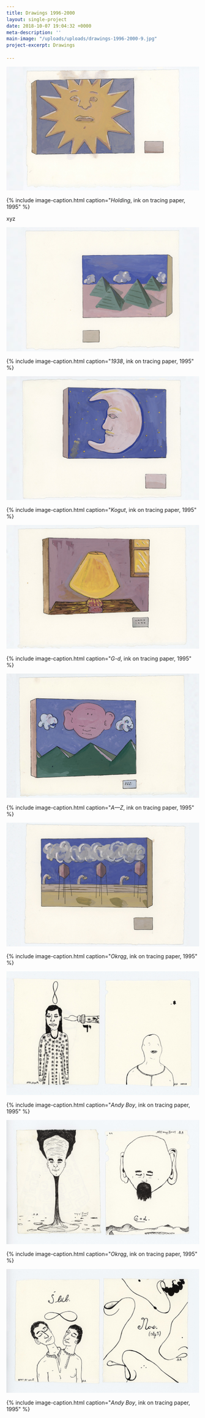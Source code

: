 ```yaml
---
title: Drawings 1996-2000
layout: single-project
date: 2018-10-07 19:04:32 +0000
meta-description: ''
main-image: "/uploads/uploads/drawings-1996-2000-9.jpg"
project-excerpt: Drawings

---
```

![drawing on paper](/uploads/uploads/drawings-1996-2000-9.jpg)

{% include image-caption.html caption="<i>Holding</i>, ink on tracing paper, 1995" %}

xyz

<section class="project-column-one" markdown="1">

![drawing on paper](/uploads/uploads/drawings-1996-2000-8.jpg)

{% include image-caption.html caption="<i>1938</i>, ink on tracing paper, 1995" %}

</section>

<section class="project-column-two" markdown="1">

![drawing on paper](/uploads/uploads/drawings-1996-2000-7.jpg)

{% include image-caption.html caption="<i>Kogut</i>, ink on tracing paper, 1995" %}

</section>

<section class="project-column-one" markdown="1">

![drawing on paper](/uploads/uploads/drawings-1996-2000-6.jpg)

{% include image-caption.html caption="<i>G-d</i>, ink on tracing paper, 1995" %}

</section>

<section class="project-column-two" markdown="1">

![drawing on paper](/uploads/uploads/drawings-1996-2000-5.jpg)

{% include image-caption.html caption="<i>A—Z</i>, ink on tracing paper, 1995" %}

</section>

<section class="project-column-one" markdown="1">

![drawing on paper](/uploads/uploads/drawings-1996-2000-4.jpg)

{% include image-caption.html caption="<i>Okrąg</i>, ink on tracing paper, 1995" %}

</section>

<section class="project-column-two" markdown="1">

![drawings on paper](/uploads/uploads/drawings-1996-2000-3.jpg)

{% include image-caption.html caption="<i>Andy Boy</i>, ink on tracing paper, 1995" %}

</section>

<section class="project-column-one" markdown="1">

![drawings on paper](/uploads/uploads/drawings-1996-2000-2.jpg)

{% include image-caption.html caption="<i>Okrąg</i>, ink on tracing paper, 1995" %}

</section>

<section class="project-column-two" markdown="1">

![drawings on paper](/uploads/uploads/drawings-1996-2000-1.jpg)

{% include image-caption.html caption="<i>Andy Boy</i>, ink on tracing paper, 1995" %}

</section>
